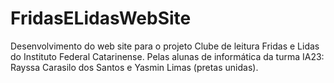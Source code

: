 # FridasELidasWebSite
Desenvolvimento do web site para o projeto Clube de leitura Fridas e Lidas do Instituto Federal Catarinense. Pelas alunas de informática da turma IA23: Rayssa Carasilo dos Santos e Yasmin Limas (pretas unidas).
